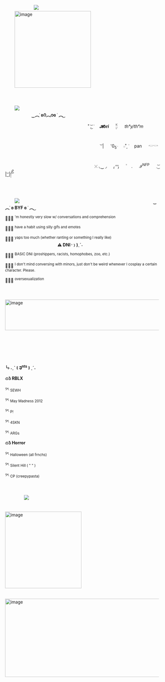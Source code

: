    ﾠ　 　 　ﾠ 　![](https://64.media.tumblr.com/3594706d0171dc70e856fa1c7addd4a6/e1363fcb45235c50-15/s640x960/aa1fd5f915e8b915416633d2dab51dbf8faf81c9.pnj)
　 　ﾠ　　　 　 　ﾠ　　 　ﾠ　   　 　ﾠ　　 　ﾠ　    　 　     ﾠ　　   　  ﾠ　 <img width="250" height="250" alt="image" src="https://github.com/user-attachments/assets/4eff4c2c-429f-49d0-8443-0ca888c173d5" />

   ﾠ　　 　    ﾠ　　 　ﾠ　   ﾠ　　 　ﾠ　     ﾠ　　 　   ﾠ   ﾠ　　 　 ﾠ　   ﾠ　　 　ﾠ　　　ﾠ　　      　 　ﾠ　　　 　      　 　ﾠ　　　 　 　ﾠ　            　                    　 　ﾠ　　　 　 　ﾠ　            　      　ﾠ　          ![](https://64.media.tumblr.com/052dd4359070fc8b8eeda20e58ccdc4e/a565e23a2d8c2f19-93/s640x960/5fc0fb35af1be6fbd21655c199fae66cf9b7448b.pnj)
      　 　ﾠ　　　 　 　ﾠ　            　                    　 　ﾠ　　　 　 　ﾠ　            　              　 　                  　ﾠ 　       　　         　         　     **‿︵˓ ʚᲘ︵𐑼ɞ ˓ ︵ ͜**
      
      
      
      
 　 　ﾠ　    　　 　ﾠ　　　 　 　 　     　   　  　˚ .͜͝ ݃   　  _**𝓗ori**_    　   ۪۫۫𓏫   　  _thᵉy/thᵉm_ 　 　ﾠ　    　　 　ﾠ　　　 　 　 　     ﾠ　　 　  ﾠ　  　　　 　ﾠ　    　 　ﾠ　　 　ﾠ　   　 　ﾠ　　 　ﾠ　    　 　     ﾠ　　 　  ﾠ　  　　　 　ﾠ　    　                      
            　 　ﾠ　    　　 　ﾠ　　　 　 　 　     ﾠ　　 　  　ﾠ ͝ |   　  '0<sub>5݃</sub>   　   𓏼˚̣̣̣  ݃   　  pan   　  𓎢𓎡 　 　 　 　ﾠ　    　　 　ﾠ　　　 　 　 　     ﾠ　　 　  ﾠ　  　　　 　ﾠ　    　 　ﾠ　　 　ﾠ　   　 　ﾠ　　 　ﾠ　    　 　     ﾠ　　 　  ﾠ　  　　　 　ﾠ　    　                   
ﾠ　　 　  ﾠ　  　　　ﾠ　　 　 　　 ﾠ　　 ﾠ 𓏴   ◟‿ ◞   　  *₍ᐢᐢ₎*  　   ۠　 .  　  ℐ<sup>NFP</sup>  　  𓈒   ͜͝ | ͜͝ |།ིྀ ͝ ⠀ 　

   ﾠ　　 　    ﾠ　　 　ﾠ　   ﾠ　　 　ﾠ　     ﾠ　　 　   ﾠ   ﾠ　　 　 ﾠ　   ﾠ　　 　ﾠ　　　ﾠ　　      　 　ﾠ　　　 　      　 　ﾠ　　　 　 　ﾠ　            　                    　 　ﾠ　　　 　 　ﾠ　            　      　ﾠ　          ![](https://64.media.tumblr.com/052dd4359070fc8b8eeda20e58ccdc4e/a565e23a2d8c2f19-93/s640x960/5fc0fb35af1be6fbd21655c199fae66cf9b7448b.pnj)
         　 　ﾠ　　　 　 　ﾠ　            　                       　 　ﾠ　　　 　 　ﾠ　            　                    　 　ﾠ　　　 **‿︵˓ ʚ  BYF  ɞ ˓ ︵ ͜**             　 　ﾠ　            　              　 　                  　ﾠ 　       　　         　         　 
            
                                                                                                                                                                                                                                                                                                                                                                                                                                                                                                                                                                          
                                                                                                                                                                                                                                                                                                                                                                                                                                                                                                                                                                                                                                                                                                                                                                                                                                                                                                                                                                                                                                                                       
ꪔ̤̫  <sup>'m honestly very slow w/ conversations and comprehension</sup>                                                                                                                            

                                                                                                                                                                                                                                                                                                                                                                                                                        
ꪔ̤̫  <sup>have a habit using silly gifs and emotes</sup>                                                                                                                                   
 
                                                                                                                                                                                                                                                                                                                                                                                                                        
ꪔ̤̫  <sup>yaps too much (whether ranting or something I really like)</sup>                                                                                                                    
         　 　ﾠ　　　 　 　ﾠ　                                     　             **⚠︎ DNI ˒﹚)ˎˊ˗**
            
                                                                                                                                                                                                                                                                                                                                                                                                                                                                                                                                                                          
                                                                                                                                                                                                                                                                                                                                                                                                                                                                                                                                                                                                                                                                                                                                                                                                                        
ꪔ̤̫  <sup>BASIC DNI (proshippers, racists, homophobes, zoo, etc.)</sup>
 
                                                                                                                                                                                                                                                                                                                                                                                                                        
ꪔ̤̫  <sup>I don't mind conversing with minors, just don't be weird whenever I cosplay a certain character. Please.</sup>
 
                                                                                                                                                                                                                                                                                                                                                                                                                        
ꪔ̤̫  <sup>oversexualization</sup>                                                                                                                                                                                                                                                                       
                                                                                                                                                                                                                                                                                                                                                                                                                        
   ﾠ　　　 　　 　ﾠ　　　 　 　ﾠ　　 　ﾠ　   　 　ﾠ　　 　ﾠ　    　 　     ﾠ　　   　  ﾠ　  　　　 　ﾠ　    　 　ﾠ　　 　ﾠ　   　 　ﾠ　　 　ﾠ　    　 　     ﾠ　　   　  ﾠ　  　<img width="750" height="100" alt="image" src="https://github.com/user-attachments/assets/0f35a119-bcd3-4671-b6f7-baa5716b5d11" />
      　 　ﾠ　　　 　 　ﾠ　            　                    　 　ﾠ　　　 　 　ﾠ　            　              　 　                  　ﾠ 　       　　         　         　       　ﾠ　　ﾠ  　　

   ﾠ　　 　    ﾠ　　 　ﾠ　   ﾠ　　 　ﾠ　     ﾠ　　 　   ﾠ   ﾠ　　 　 ﾠ　   ﾠ　　 　ﾠ　　　ﾠ　　      　 　ﾠ　　　 　      　 　ﾠ　　　 　 　ﾠ　             　ﾠ　               　ﾠ　                　            　ﾠ　                   

   **╰› ˗ˏˋ ꒰ 𝕴<sup>nts</sup> ꒱ ˎˊ˗**
   
                                                                                                                                                                                                                                                                                                                                                                                                                        
   **𔓐𑇓 RBLX**
   
                                                                                                                                                                                                                                                                                                                                                                                                                                                                                                                                                                                                                                                                                                                                                                                                                      
   ୨ৎ <sub>SEWH</sub>

                                                                                                                                                                                                                                                                                                                                                                                                                        
   ୨ৎ <sub>May Madness 2012</sub>

                                                                                                                                                                                                                                                                                                                                                                                                                        
   ୨ৎ <sub>P!</sub>

                                                                                                                                                                                                                                                                                                                                                                                                                        
   ୨ৎ <sub>4SKN</sub>

                                                                                                                                                                                                                                                                                                                                                                                                                        
   ୨ৎ <sub>ARGs</sub>
    
   **𔓐𑇓 Horror**
   
                                                                                                                                                                                                                                                                                                                                                                                                                        
   ୨ৎ <sub>Halloween (all frnchs)</sub>
   
                                                                                                                                                                                                                                                                                                                                                                                                                        
   ୨ৎ <sub>Silent Hill ( " " )</sub>
   
                                                                                                                                                                                                                                                                                                                                                                                                                        
   ୨ৎ <sub>CP (creepypasta)</sub>
      
                                                                                                                                                                                                                                                                                                                                                                                                                        
   ﾠ　　 　    ﾠ　　 　ﾠ　   ﾠ　　 　ﾠ　     ﾠ　　 　   ﾠ   ﾠ　　 　 ﾠ　   ﾠ　　 　ﾠ　　　ﾠ　　      　 　ﾠ　　　 　      　 　ﾠ　　　 　 　ﾠ　             　ﾠ　               　ﾠ　                　            　ﾠ　                      ﾠ　 　 　ﾠ 　   ﾠ　![](https://64.media.tumblr.com/052dd4359070fc8b8eeda20e58ccdc4e/a565e23a2d8c2f19-93/s640x960/5fc0fb35af1be6fbd21655c199fae66cf9b7448b.pnj)

　 　ﾠ　　　 　 　ﾠ　　 　ﾠ　   　 　ﾠ　 　　　 　　<img width="250" height="250" alt="image" src="https://github.com/user-attachments/assets/96e42027-39f8-40ce-a068-2630c9eb8398" />


   ﾠ     　      　 　ﾠ   ﾠ　 <img width="640" height="255" alt="image" src="https://github.com/user-attachments/assets/206651c1-8664-4740-b98c-75b1fe313a56" />



